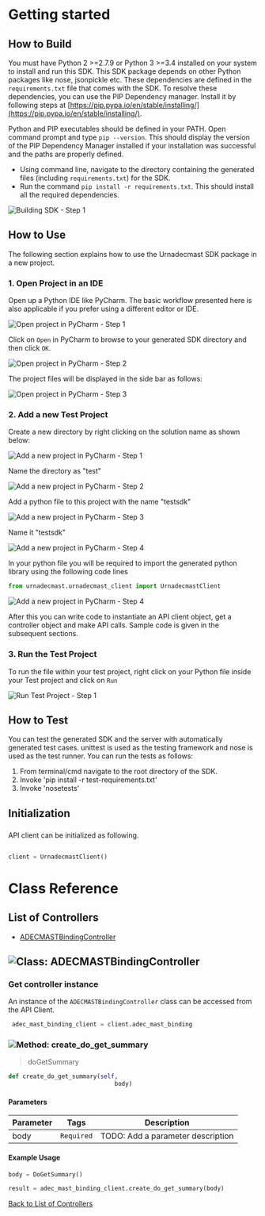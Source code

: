 # Getting started

## How to Build


You must have Python 2 >=2.7.9 or Python 3 >=3.4 installed on your system to install and run this SDK. This SDK package depends on other Python packages like nose, jsonpickle etc. 
These dependencies are defined in the ```requirements.txt``` file that comes with the SDK.
To resolve these dependencies, you can use the PIP Dependency manager. Install it by following steps at [https://pip.pypa.io/en/stable/installing/](https://pip.pypa.io/en/stable/installing/).

Python and PIP executables should be defined in your PATH. Open command prompt and type ```pip --version```.
This should display the version of the PIP Dependency Manager installed if your installation was successful and the paths are properly defined.

* Using command line, navigate to the directory containing the generated files (including ```requirements.txt```) for the SDK.
* Run the command ```pip install -r requirements.txt```. This should install all the required dependencies.

![Building SDK - Step 1](https://apidocs.io/illustration/python?step=installDependencies&workspaceFolder=urn%3AADEC_MAST-Python)


## How to Use

The following section explains how to use the Urnadecmast SDK package in a new project.

### 1. Open Project in an IDE

Open up a Python IDE like PyCharm. The basic workflow presented here is also applicable if you prefer using a different editor or IDE.

![Open project in PyCharm - Step 1](https://apidocs.io/illustration/python?step=pyCharm)

Click on ```Open``` in PyCharm to browse to your generated SDK directory and then click ```OK```.

![Open project in PyCharm - Step 2](https://apidocs.io/illustration/python?step=openProject0&workspaceFolder=urn%3AADEC_MAST-Python)     

The project files will be displayed in the side bar as follows:

![Open project in PyCharm - Step 3](https://apidocs.io/illustration/python?step=openProject1&workspaceFolder=urn%3AADEC_MAST-Python&projectName=urnadecmast)     

### 2. Add a new Test Project

Create a new directory by right clicking on the solution name as shown below:

![Add a new project in PyCharm - Step 1](https://apidocs.io/illustration/python?step=createDirectory&workspaceFolder=urn%3AADEC_MAST-Python&projectName=urnadecmast)

Name the directory as "test"

![Add a new project in PyCharm - Step 2](https://apidocs.io/illustration/python?step=nameDirectory)
   
Add a python file to this project with the name "testsdk"

![Add a new project in PyCharm - Step 3](https://apidocs.io/illustration/python?step=createFile&workspaceFolder=urn%3AADEC_MAST-Python&projectName=urnadecmast)

Name it "testsdk"

![Add a new project in PyCharm - Step 4](https://apidocs.io/illustration/python?step=nameFile)

In your python file you will be required to import the generated python library using the following code lines

```Python
from urnadecmast.urnadecmast_client import UrnadecmastClient
```

![Add a new project in PyCharm - Step 4](https://apidocs.io/illustration/python?step=projectFiles&workspaceFolder=urn%3AADEC_MAST-Python&libraryName=urnadecmast.urnadecmast_client&projectName=urnadecmast)

After this you can write code to instantiate an API client object, get a controller object and  make API calls. Sample code is given in the subsequent sections.

### 3. Run the Test Project

To run the file within your test project, right click on your Python file inside your Test project and click on ```Run```

![Run Test Project - Step 1](https://apidocs.io/illustration/python?step=runProject&workspaceFolder=urn%3AADEC_MAST-Python&libraryName=urnadecmast.urnadecmast_client&projectName=urnadecmast)


## How to Test

You can test the generated SDK and the server with automatically generated test
cases. unittest is used as the testing framework and nose is used as the test
runner. You can run the tests as follows:

  1. From terminal/cmd navigate to the root directory of the SDK.
  2. Invoke 'pip install -r test-requirements.txt'
  3. Invoke 'nosetests'

## Initialization

### 

API client can be initialized as following.

```python

client = UrnadecmastClient()
```



# Class Reference

## <a name="list_of_controllers"></a>List of Controllers

* [ADECMASTBindingController](#adecmast_binding_controller)

## <a name="adecmast_binding_controller"></a>![Class: ](https://apidocs.io/img/class.png ".ADECMASTBindingController") ADECMASTBindingController

### Get controller instance

An instance of the ``` ADECMASTBindingController ``` class can be accessed from the API Client.

```python
 adec_mast_binding_client = client.adec_mast_binding
```

### <a name="create_do_get_summary"></a>![Method: ](https://apidocs.io/img/method.png ".ADECMASTBindingController.create_do_get_summary") create_do_get_summary

> doGetSummary

```python
def create_do_get_summary(self,
                              body)
```

#### Parameters

| Parameter | Tags | Description |
|-----------|------|-------------|
| body |  ``` Required ```  | TODO: Add a parameter description |



#### Example Usage

```python
body = DoGetSummary()

result = adec_mast_binding_client.create_do_get_summary(body)

```


[Back to List of Controllers](#list_of_controllers)



